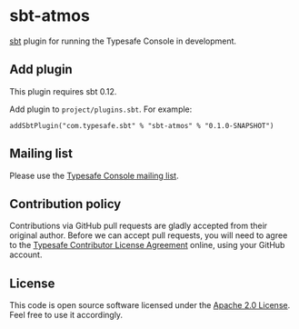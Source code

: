 sbt-atmos
=========

[sbt] plugin for running the Typesafe Console in development.


Add plugin
----------

This plugin requires sbt 0.12.

Add plugin to `project/plugins.sbt`. For example:

    addSbtPlugin("com.typesafe.sbt" % "sbt-atmos" % "0.1.0-SNAPSHOT")


Mailing list
------------

Please use the [Typesafe Console mailing list][email].


Contribution policy
-------------------

Contributions via GitHub pull requests are gladly accepted from their original
author. Before we can accept pull requests, you will need to agree to the
[Typesafe Contributor License Agreement][cla] online, using your GitHub account.


License
-------

This code is open source software licensed under the [Apache 2.0 License][apache].
Feel free to use it accordingly.


[sbt]: https://github.com/sbt/sbt
[console]: http://typesafe.com/products/console
[email]: http://groups.google.com/group/typesafe-console
[cla]: http://www.typesafe.com/contribute/cla
[apache]: http://www.apache.org/licenses/LICENSE-2.0.html
